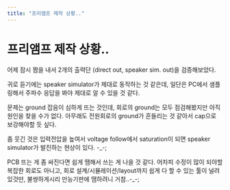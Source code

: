 ```yaml
---
title: "프리앰프 제작 상황.."
---
```

# 프리앰프 제작 상황..

어제 잠시 짬을 내서 2개의 출력단 (direct out, speaker sim. out)을 검증해보았다.

귀로 듣기에는 speaker simulator가 제대로 동작하는 것 같은데, 일단은 PC에서 샘플링해서 주파수 응답을 봐야 제대로 알 수 있을 것 같다.

문제는 ground 잡음이 심하게 뜨는 것인데, 회로의 ground는 모두 점검해봤지만 아직 원인을 찾을 수가 없다. 아무래도 전원회로의 ground가 흔들리는 것 같아서 cap으로 보강해야할 듯 싶다.

좀 웃긴 것은 입력전압을 높여서 voltage follow에서 saturation이 되면 speaker simulator가 발진하는 현상이 있다. -_-;

PCB 뜨는 게 좀 싸진다면 쉽게 땜해서 쓰는 게 나을 것 같다. 어차피 수정이 많이 되야할 복잡한 회로도 아니고, 회로 설계/시뮬레이션/layout까지 쉽게 다 할 수 있는 툴이 널려있것만, 불쌍하게시리 만능기판에 땜하려니 거참..-_-;



